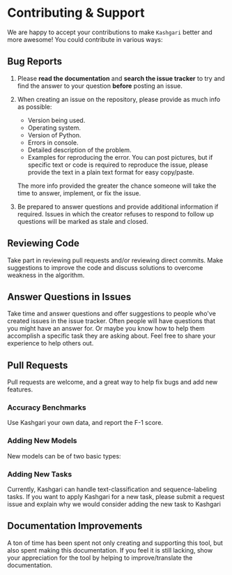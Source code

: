 # Contributing &amp; Support

We are happy to accept your contributions to make `Kashgari` better and more awesome! You could contribute in various ways:

## Bug Reports

1. Please **read the documentation** and **search the issue tracker** to try and find the answer to your question **before** posting an issue.

2. When creating an issue on the repository, please provide as much info as possible:

    - Version being used.
    - Operating system.
    - Version of Python.
    - Errors in console.
    - Detailed description of the problem.
    - Examples for reproducing the error.  You can post pictures, but if specific text or code is required to reproduce the issue, please provide the text in a plain text format for easy copy/paste.

    The more info provided the greater the chance someone will take the time to answer, implement, or fix the issue.

3. Be prepared to answer questions and provide additional information if required.  Issues in which the creator refuses to respond to follow up questions will be marked as stale and closed.

## Reviewing Code

Take part in reviewing pull requests and/or reviewing direct commits.  Make suggestions to improve the code and discuss solutions to overcome weakness in the algorithm.

## Answer Questions in Issues

Take time and answer questions and offer suggestions to people who've created issues in the issue tracker. Often people will have questions that you might have an answer for.  Or maybe you know how to help them accomplish a specific task they are asking about. Feel free to share your experience to help others out.

## Pull Requests

Pull requests are welcome, and a great way to help fix bugs and add new features.

### Accuracy Benchmarks

Use Kashgari your own data, and report the F-1 score.

### Adding New Models

New models can be of two basic types:

### Adding New Tasks

Currently, Kashgari can handle text-classification and sequence-labeling tasks. If you want to apply Kashgari for a new task, please submit a request issue and explain why we would consider adding the new task to Kashgari

## Documentation Improvements

A ton of time has been spent not only creating and supporting this tool, but also spent making this documentation. If you feel it is still lacking, show your appreciation for the tool by helping to improve/translate the documentation.
